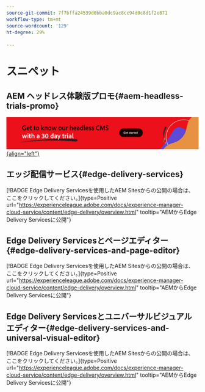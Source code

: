```yaml
---
source-git-commit: 7f7bffa24539d0bba0dc9ac8cc94d0c8d1f2e871
workflow-type: tm+mt
source-wordcount: '129'
ht-degree: 29%

---
```

# スニペット

## AEM ヘッドレス体験版プロモ{#aem-headless-trials-promo}

[![30 日間の体験版を使用してヘッドレス CMS を理解しましょう](./assets/aem-headless-trial-promo.png){align="left"}](https://commerce.adobe.com/business-trial/sign-up?items%5B0%5D%5Bid%5D=649A1AF5CBC5467A25E84F2561274821&amp;cli=headless_exl_banner_campaign&amp;co=US&amp;lang=ja)

## エッジ配信サービス{#edge-delivery-services}

[!BADGE Edge Delivery Servicesを使用したAEM Sitesからの公開の場合は、ここをクリックしてください。]{type=Positive url="https://experienceleague.adobe.com/docs/experience-manager-cloud-service/content/edge-delivery/overview.html" tooltip="AEMからEdge Delivery Servicesに公開"}

## Edge Delivery Servicesとページエディター{#edge-delivery-services-and-page-editor}

[!BADGE Edge Delivery Servicesを使用したAEM Sitesからの公開の場合は、ここをクリックしてください。]{type=Positive url="https://experienceleague.adobe.com/docs/experience-manager-cloud-service/content/edge-delivery/overview.html" tooltip="AEMからEdge Delivery Servicesに公開"}

## Edge Delivery Servicesとユニバーサルビジュアルエディター{#edge-delivery-services-and-universal-visual-editor}

[!BADGE Edge Delivery Servicesを使用したAEM Sitesからの公開の場合は、ここをクリックしてください。]{type=Positive url="https://experienceleague.adobe.com/docs/experience-manager-cloud-service/content/edge-delivery/overview.html" tooltip="AEMからEdge Delivery Servicesに公開"}
